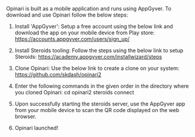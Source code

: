 Opinari is built as a mobile application and runs using AppGyver. To download and use Opinari follow the below steps:

1. Install 'AppGyver': Setup a free account using the below link and download the app on your mobile device from Play store:
    https://accounts.appgyver.com/users/sign_up/
    
2. Install Steroids tooling: Follow the steps using the below link to setup Steroids:
    https://academy.appgyver.com/installwizard/steps
    
3. Clone Opinari: Use the below link to create a clone on your system:
    https://github.com/skdash/opinari2

4. Enter the following commands in the given order in the directory where you cloned Opinari:
    cd opinari2
    steroids connect
    
5. Upon successfully starting the steroids server, use the AppGyver app from your mobile device to scan the QR code displayed on the web browser.

6. Opinari launched!
